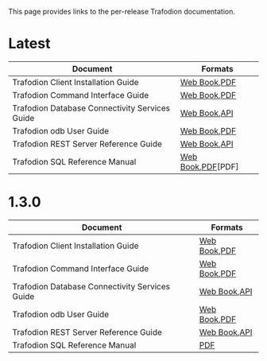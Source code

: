 <!--
  Licensed under the Apache License, Version 2.0 (the "License");
  you may not use this file except in compliance with the License.
  You may obtain a copy of the License at
 
      http://www.apache.org/licenses/LICENSE-2.0
 
  Unless required by applicable law or agreed to in writing, software
  distributed under the License is distributed on an "AS IS" BASIS,
  WITHOUT WARRANTIES OR CONDITIONS OF ANY KIND, either express or implied.
  See the License for the specific language governing permissions and
  limitations under the 
  License.
-->
This page provides links to the per-release Trafodion documentation.

# Latest

Document                                       | Formats
-----------------------------------------------|-----------------------------------
Trafodion Client Installation Guide            | [Web Book](docs/client_install/index.html),[PDF](docs/client_install/Trafodion_Client_Installation_Guide.pdf)
Trafodion Command Interface Guide              | [Web Book](docs/command_interface/index.html),[PDF](docs/command_interface/Trafodion_Command_Interface_Guide.pdf)
Trafodion Database Connectivity Services Guide | [Web Book](docs/dcs_reference/index.html),[API](docs/dcs_reference/apidocs/index.html)
Trafodion odb User Guide                       | [Web Book](docs/odb/index.html),[PDF](docs/odb/Trafodion_odb_User_Guide.pdf)
Trafodion REST Server Reference Guide          | [Web Book](docs/rest_reference/index.html),[API](docs/rest_reference/apidocs/index.html)
Trafodion SQL Reference Manual                 | [Web Book](docs/sql_reference/index.html),[PDF](docs/sql_reference/Trafodion_SQL_Reference_Manual.pdf)[PDF]

# 1.3.0

Document                                       | Formats
-----------------------------------------------|-----------------------------------
Trafodion Client Installation Guide            | [Web Book](docs/1.3.0/client_install/index.html),[PDF](docs/1.3.0/client_install/Trafodion_Client_Installation_Guide.pdf)
Trafodion Command Interface Guide              | [Web Book](command_interface/index.html),[PDF](docs/1.3.0/command_interface/Trafodion_Command_Interface_Guide.pdf)
Trafodion Database Connectivity Services Guide | [Web Book](docs/1.3.0/dcs_reference/index.html),[API](docs/1.3.0/dcs_reference/apidocs/1.3.0/index.html)
Trafodion odb User Guide                       | [Web Book](docs/1.3.0/odb/index.html),[PDF](docs/1.3.0/odb/Trafodion_odb_User_Guide.pdf)
Trafodion REST Server Reference Guide          | [Web Book](docs/1.3.0/rest_reference/index.html),[API](docs/1.3.0/rest_reference/apidocs/1.3.0/index.html)
Trafodion SQL Reference Manual                 | [PDF](docs/1.3.0/sql_reference/Trafodion_SQL_Reference_Manual.pdf)


